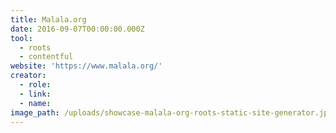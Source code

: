 ```yaml
---
title: Malala.org
date: 2016-09-07T00:00:00.000Z
tool:
  - roots
  - contentful
website: 'https://www.malala.org/'
creator:
  - role:
  - link:
  - name:
image_path: /uploads/showcase-malala-org-roots-static-site-generator.jpg
---
```



